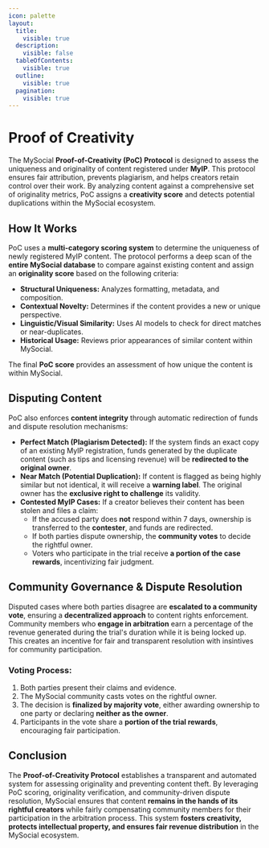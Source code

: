 ```yaml
---
icon: palette
layout:
  title:
    visible: true
  description:
    visible: false
  tableOfContents:
    visible: true
  outline:
    visible: true
  pagination:
    visible: true
---
```


# Proof of Creativity

The MySocial **Proof-of-Creativity (PoC) Protocol** is designed to assess the uniqueness and originality of content registered under **MyIP**. This protocol ensures fair attribution, prevents plagiarism, and helps creators retain control over their work. By analyzing content against a comprehensive set of originality metrics, PoC assigns a **creativity score** and detects potential duplications within the MySocial ecosystem.

## How It Works
PoC uses a **multi-category scoring system** to determine the uniqueness of newly registered MyIP content. The protocol performs a deep scan of the **entire MySocial database** to compare against existing content and assign an **originality score** based on the following criteria:

- **Structural Uniqueness:** Analyzes formatting, metadata, and composition.
- **Contextual Novelty:** Determines if the content provides a new or unique perspective.
- **Linguistic/Visual Similarity:** Uses AI models to check for direct matches or near-duplicates.
- **Historical Usage:** Reviews prior appearances of similar content within MySocial.

The final **PoC score** provides an assessment of how unique the content is within MySocial.

## Disputing Content
PoC also enforces **content integrity** through automatic redirection of funds and dispute resolution mechanisms:

- **Perfect Match (Plagiarism Detected):** If the system finds an exact copy of an existing MyIP registration, funds generated by the duplicate content (such as tips and licensing revenue) will be **redirected to the original owner**.
- **Near Match (Potential Duplication):** If content is flagged as being highly similar but not identical, it will receive a **warning label**. The original owner has the **exclusive right to challenge** its validity.
- **Contested MyIP Cases:** If a creator believes their content has been stolen and files a claim:
  - If the accused party does **not** respond within 7 days, ownership is transferred to the **contester**, and funds are redirected.
  - If both parties dispute ownership, the **community votes** to decide the rightful owner.
  - Voters who participate in the trial receive **a portion of the case rewards**, incentivizing fair judgment.

## Community Governance & Dispute Resolution
Disputed cases where both parties disagree are **escalated to a community vote**, ensuring a **decentralized approach** to content rights enforcement. Community members who **engage in arbitration** earn a percentage of the revenue generated during the trial's duration while it is being locked up. This creates an incentive for fair and transparent resolution with insintives for community participation.

### Voting Process:
1. Both parties present their claims and evidence.
2. The MySocial community casts votes on the rightful owner.
3. The decision is **finalized by majority vote**, either awarding ownership to one party or declaring **neither as the owner**.
4. Participants in the vote share a **portion of the trial rewards**, encouraging fair participation.

## Conclusion
The **Proof-of-Creativity Protocol** establishes a transparent and automated system for assessing originality and preventing content theft. By leveraging PoC scoring, originality verification, and community-driven dispute resolution, MySocial ensures that content **remains in the hands of its rightful creators** while fairly compensating community members for their participation in the arbitration process. This system **fosters creativity, protects intellectual property, and ensures fair revenue distribution** in the MySocial ecosystem.